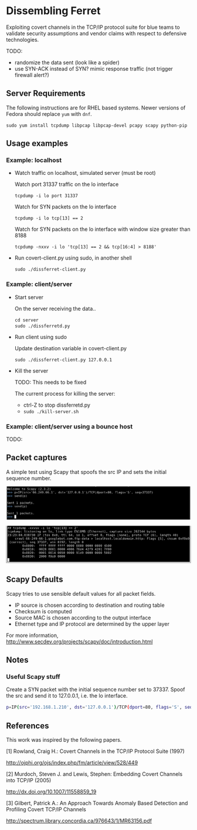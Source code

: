 # Dissembling Ferret

Exploiting covert channels in the TCP/IP protocol suite for blue teams to
validate security assumptions and vendor claims with respect to defensive
technologies.

TODO:
- randomize the data sent (look like a spider)
- use SYN-ACK instead of SYN? mimic response traffic (not trigger firewall alert?)


## Server Requirements

The following instructions are for RHEL based systems. Newer versions of Fedora
should replace ```yum``` with ```dnf```.

```
sudo yum install tcpdump libpcap libpcap-devel pcapy scapy python-pip
```


## Usage examples

### Example: localhost ###

- Watch traffic on localhost, simulated server (must be root)
    
    Watch port 31337 traffic on the lo interface 
    
    ```
    tcpdump -i lo port 31337
    ```

    Watch for SYN packets on the lo interface
    
    ```
    tcpdump -i lo tcp[13] == 2
    ```

    Watch for SYN packets on the lo interface with window size greater than 8188
    
    ```
    tcpdump -nxxv -i lo 'tcp[13] == 2 && tcp[16:4] > 8188'
    ```
    

- Run covert-client.py using sudo, in another shell

    ```
    sudo ./dissferret-client.py
    ```

### Example: client/server ###

- Start server

    On the server receiving the data..
    
    ```
    cd server
    sudo ./dissferretd.py
    ```

- Run client using sudo

    Update destination variable in covert-client.py
    
    ```
    sudo ./dissferret-client.py 127.0.0.1
    ```

- Kill the server

    TODO: This needs to be fixed
    
    The current process for killing the server: 
    - ctrl-Z to stop dissferretd.py
    - ```sudo ./kill-server.sh```


### Example: client/server using a bounce host ###

TODO:
    

## Packet captures

A simple test using Scapy that spoofs the src IP and sets the initial sequence
number.

![localhost example](images/scapy-packet.png)

![localhost example](images/example-single.png)


## Scapy Defaults

Scapy tries to use sensible default values for all packet fields.

- IP source is chosen according to destination and routing table
- Checksum is computed
- Source MAC is chosen according to the output interface
- Ethernet type and IP protocol are determined by the upper layer


For more information, http://www.secdev.org/projects/scapy/doc/introduction.html

## Notes

### Useful Scapy stuff ###

Create a SYN packet with the initial sequence number set to 37337. Spoof the src
and send it to 127.0.0.1, i.e. the lo interface.

```bash
p=IP(src='192.168.1.210', dst='127.0.0.1')/TCP(dport=80, flags='S', seq=37337)
```



## References

This work was inspired by the following papers.

[1] Rowland, Craig H.: Covert Channels in the TCP/IP Protocol Suite (1997)
 
  http://ojphi.org/ojs/index.php/fm/article/view/528/449

[2] Murdoch, Steven J. and Lewis, Stephen: Embedding Covert Channels into TCP/IP (2005)

  http://dx.doi.org/10.1007/11558859_19
  
[3] Gilbert, Patrick A.: An Approach Towards Anomaly Based Detection and Profiling
    Covert TCP/IP Channels
    
  http://spectrum.library.concordia.ca/976643/1/MR63156.pdf

